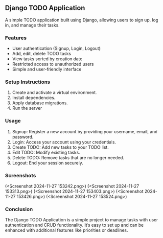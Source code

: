 ## Django TODO Application
  A simple TODO application built using Django, allowing users to sign up, log in, and manage their tasks.

### Features
 - User authentication (Signup, Login, Logout)
 - Add, edit, delete TODO tasks
 - View tasks sorted by creation date
 - Restricted access to unauthorized users
 - Simple and user-friendly interface  
### Setup Instructions
 1. Create and activate a virtual environment.
 2. Install dependencies.
 3. Apply database migrations.
 4. Run the server

### Usage
 1. Signup: Register a new account by providing your username, email, and password.
 2. Login: Access your account using your credentials.
 3. Create TODO: Add new tasks to your TODO list.
 4. Edit TODO: Modify existing tasks.
 5. Delete TODO: Remove tasks that are no longer needed.
 6. Logout: End your session securely.

 ### Screenshots

  (<Screenshot 2024-11-27 153242.png>)
  (<Screenshot 2024-11-27 153313.png>)
  (<Screenshot 2024-11-27 153403.png>)
  (<Screenshot 2024-11-27 153426.png>)
  (<Screenshot 2024-11-27 153524.png>)

### Conclusion
 The Django TODO Application is a simple project to manage tasks with user authentication and CRUD functionality. It’s easy to set up and can be enhanced with additional features like priorities or deadlines. 

  
  